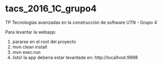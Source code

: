 # tacs_2016_1C_grupo4
TP Tecnologías avanzadas en la construcción de software UTN - Grupo 4


Para levantar la webapp:

1) pararse en el root del proyecto
2) mvn clean install
3) mvn exec:run
4) listo! la app debería estar levantada en: http://localhost:9998
